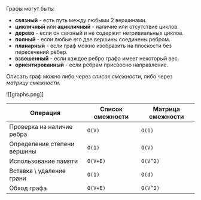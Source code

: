 Графы могут быть:
- **связный** - есть путь между любыми 2 вершинами.
- **цикличный** или **ацикличный** - наличие или отсутствие циклов.
- **дерево** - если он связный и не содержит нетривиальных циклов.
- **полный** - если любые его две вершины соединены ребром.
- **планарный** - если граф можно изобразить на плоскости без пересечений рёбер.
- **взвешенный** - если каждое ребро графа имеет некоторый вес.
- **ориентированный** - если рёбрам присвоено направление.

Описать граф можно либо через *список смежности*, либо через *матрицу смежности*.

![[graphs.png]]

| Операция                    | Список смежности | Матрица смежности |
| --------------------------- | ---------------- | ----------------- |
| Проверка на наличие ребра   | `O(V)`           | `O(1)`            |
| Определение степени вершины | `O(1)`           | `O(V)`            |
| Использование памяти        | `O(V+E)`         | `O(V^2)`          |
| Вставка \ удаление грани    | `O(1)`           | `O(d)`            |
| Обход графа                 | `O(V+E)`         | `O(V^2)`          |
